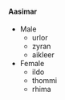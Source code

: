 #### Aasimar
  - Male
    - urlor  
    - zyran  
    - aikleer
  - Female
    - ildo  
    - thommi  
    - rhima